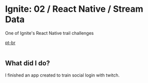 <div valing="top">
  <h1>Ignite: 02 / React Native / Stream Data</h1>
  <p>One of Ignite's React Native trail challenges</p>
  <nav>
    <div id="repository-buttons"/>
    <a class="navigation-link disabled" href="https://github.com/L-Marcel/ignite-02-react-native-stream-data/blob/main/README.md" target="__blank__">
      pt-br
    </a>
  </nav>
</div>

<br/>

<div id="grid">
  <div id="grid-item">
    <h2>What did I <span>do</span>?</h2>
    <p>I finished an app created to train social login with twitch.</p>
  </div>
</div>
